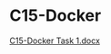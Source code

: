 # C15-Docker

[C15-Docker Task 1.docx](https://github.com/user-attachments/files/20205735/C15-Docker.Task.1.docx)
